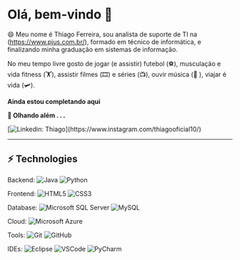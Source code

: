 # Olá, bem-vindo 👋

😄 Meu nome é Thiago Ferreira, sou analista de suporte de TI na (https://www.pjus.com.br/), formado em técnico de informática, e finalizando minha graduação em sistemas de informação.

No meu tempo livre gosto de jogar (e assistir) futebol (⚽️), musculação e vida fitness (🏋️), assistir filmes (🎞️) e séries (📺), ouvir música (🎵 ), viajar é vida (🛩️).

**Ainda estou completando aqui**

**🔭 Olhando além . . .**

[![Linkedin: Thiago](https://img.shields.io/badge/-Linkedin-blue?style=flat-square&logo=Linkedin&logoColor=white&link=[https://www.instagram.com/thiagooficial10/](https://www.instagram.com/thiagooficial10/))](https://www.instagram.com/thiagooficial10/)

____

## ⚡ Technologies

Backend: 
![Java](https://img.shields.io/badge/-Java-007396?style=flat-square&logo=java)
![Python](https://img.shields.io/badge/-Python-228B22?style=flat-square&logo=python)


Frontend:
![HTML5](https://img.shields.io/badge/-HTML5-E34F26?style=flat-square&logo=html5&logoColor=white)
![CSS3](https://img.shields.io/badge/-CSS3-1572B6?style=flat-square&logo=css3)

Database:
![Microsoft SQL Server](https://img.shields.io/badge/-SQL%20Server-CC2927?style=flat-square&logo=microsoft-sql-server&logoColor=white)
![MySQL](https://img.shields.io/badge/-MySQL-4479A1?style=flat-square&logo=mysql&logoColor=white)

Cloud:
![Microsoft Azure](https://img.shields.io/badge/Microsoft%20Azure-0089D6?style=flat-square&logo=microsoft-azure&logoColor=white)

Tools:
![Git](https://img.shields.io/badge/-Git-black?style=flat-square&logo=git)
![GitHub](https://img.shields.io/badge/-GitHub-181717?style=flat-square&logo=github)

IDEs:
![Eclipse](https://img.shields.io/badge/-Eclipse-2C2255?style=flat-square&logo=eclipse&logoColor=white)
![VSCode](https://img.shields.io/badge/-VSCode-007ACC?style=flat-square&logo=visual-studio-code&logoColor=white)
![PyCharm](https://img.shields.io/badge/-PyCharm-ADFF2F?style=flat-square&logo=PyCharm&logoColor=white)

<!--
**thiagooficial10/Thiagooficial10** is a ✨ _special_ ✨ repository because its `README.md` (this file) appears on your GitHub profile.

